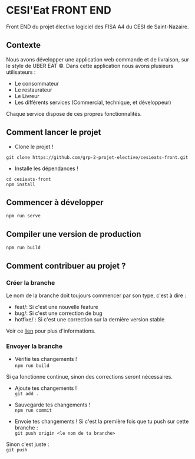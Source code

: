 # CESI'Eat FRONT END
Front END du projet élective logiciel des FISA A4 du CESI de Saint-Nazaire.

## Contexte 

Nous avons développer une application web commande et de livraison, sur le style de UBER EAT ©. 
Dans cette application nous avons plusieurs utilisateurs : 
- Le consommateur
- Le restaurateur
- Le Livreur
- Les différents services (Commercial, technique, et développeur)

Chaque service dispose de ces propres fonctionnalités.

## Comment lancer le projet

* Clone le projet ! 

`git clone https://github.com/grp-2-projet-elective/cesieats-front.git`

* Installe les dépendances ! 

`cd cesieats-front`  
`npm install`

## Commencer à développer 

`npm run serve`

## Compiler une version de production 

`npm run build`

## Comment contribuer au projet ? 

### Créer la branche 

Le nom de la branche doit toujours commencer par son type, c'est à dire : 

* feat/: Si c'est une nouvelle feature
* bug/: Si c'est une correction de bug 
* hotfixe/ : Si c'est une correction sur la dernière version stable 

Voir ce [lien](https://gist.github.com/digitaljhelms/4287848) pour plus d'informations.

### Envoyer la branche 

* Vérifie tes changements !   
`npm run build`

Si ça fonctionne continue, sinon des corrections seront nécessaires.

* Ajoute tes changements !   
`git add .`

* Sauvegarde tes changements !   
`npm run commit`

* Envoie tes changements ! Si c'est la première fois que tu push sur cette branche :   
`git push origin <le nom de ta branche>`

Sinon c'est juste :  
`git push`






